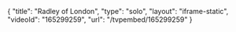 {
    "title": "Radley of London",
    "type": "solo",
    "layout": "iframe-static",
    "videoId": "165299259",
    "url": "\/tvpembed\/165299259"
}